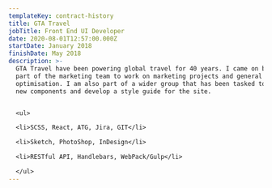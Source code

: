 ```yaml
---
templateKey: contract-history
title: GTA Travel
jobTitle: Front End UI Developer
date: 2020-08-01T12:57:00.000Z
startDate: January 2018
finishDate: May 2018
description: >-
  GTA Travel have been powering global travel for 40 years. I came on board as
  part of the marketing team to work on marketing projects and general site
  optimisation. I am also part of a wider group that has been tasked to create
  new components and develop a style guide for the site.


  <ul>

  <li>SCSS, React, ATG, Jira, GIT</li>

  <li>Sketch, PhotoShop, InDesign</li>

  <li>RESTful API, Handlebars, WebPack/Gulp</li>

  </ul>
---
```


